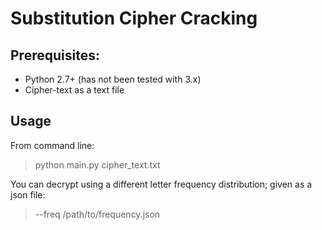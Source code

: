 # Substitution Cipher Cracking
## Prerequisites:  
* Python 2.7+ (has not been tested with 3.x)  
* Cipher-text as a text file
## Usage  
From command line:
> python main.py cipher_text.txt

You can decrypt using a different letter frequency distribution; given as a json file:
> --freq /path/to/frequency.json